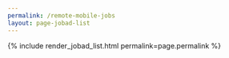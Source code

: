 ```yaml
---
permalink: /remote-mobile-jobs
layout: page-jobad-list
---
```

{% include render_jobad_list.html permalink=page.permalink %}
